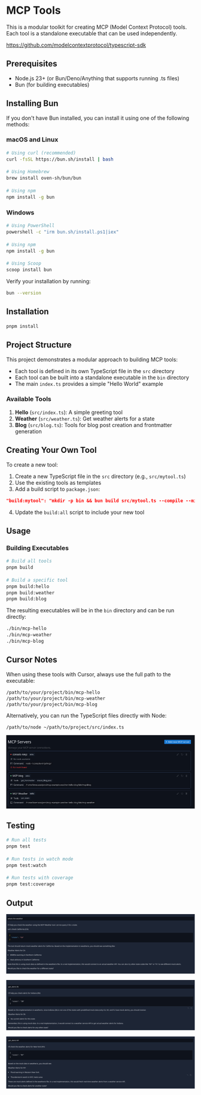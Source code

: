 # MCP Tools

This is a modular toolkit for creating MCP (Model Context Protocol) tools. Each tool is a standalone executable that can be used independently.

https://github.com/modelcontextprotocol/typescript-sdk

## Prerequisites

- Node.js 23+ (or Bun/Deno/Anything that supports running .ts files)
- Bun (for building executables)

## Installing Bun

If you don't have Bun installed, you can install it using one of the following methods:

### macOS and Linux

```bash
# Using curl (recommended)
curl -fsSL https://bun.sh/install | bash

# Using Homebrew
brew install oven-sh/bun/bun

# Using npm
npm install -g bun
```

### Windows

```bash
# Using PowerShell
powershell -c "irm bun.sh/install.ps1|iex"

# Using npm
npm install -g bun

# Using Scoop
scoop install bun
```

Verify your installation by running:

```bash
bun --version
```

## Installation

```bash
pnpm install
```

## Project Structure

This project demonstrates a modular approach to building MCP tools:

- Each tool is defined in its own TypeScript file in the `src` directory
- Each tool can be built into a standalone executable in the `bin` directory
- The main `index.ts` provides a simple "Hello World" example

### Available Tools

1. **Hello** (`src/index.ts`): A simple greeting tool
2. **Weather** (`src/weather.ts`): Get weather alerts for a state
3. **Blog** (`src/blog.ts`): Tools for blog post creation and frontmatter generation

## Creating Your Own Tool

To create a new tool:

1. Create a new TypeScript file in the `src` directory (e.g., `src/mytool.ts`)
2. Use the existing tools as templates
3. Add a build script to `package.json`:

```json
"build:mytool": "mkdir -p bin && bun build src/mytool.ts --compile --minify --sourcemap --outfile bin/mcp-mytool"
```

4. Update the `build:all` script to include your new tool

## Usage

### Building Executables

```bash
# Build all tools
pnpm build

# Build a specific tool
pnpm build:hello
pnpm build:weather
pnpm build:blog
```

The resulting executables will be in the `bin` directory and can be run directly:

```bash
./bin/mcp-hello
./bin/mcp-weather
./bin/mcp-blog
```

## Cursor Notes

When using these tools with Cursor, always use the full path to the executable:

```
/path/to/your/project/bin/mcp-hello
/path/to/your/project/bin/mcp-weather
/path/to/your/project/bin/mcp-blog
```

Alternatively, you can run the TypeScript files directly with Node:

```
/path/to/node ~/path/to/project/src/index.ts
```

![cursorAdd.png](exampleOutputs/cursorAdd.png)

## Testing

```bash
# Run all tests
pnpm test

# Run tests in watch mode
pnpm test:watch

# Run tests with coverage
pnpm test:coverage
```

## Output

![output1.png](exampleOutputs/output1.png)

![output2.png](exampleOutputs/output2.png)

![output3.png](exampleOutputs/output3.png)

